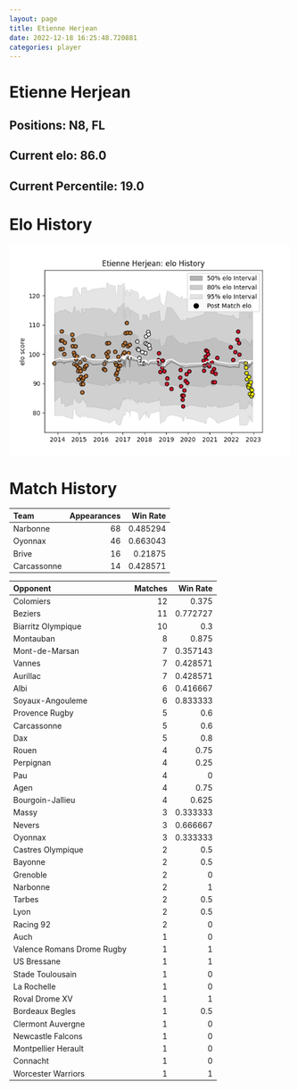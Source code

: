 ```yaml
---  
layout: page  
title: Etienne Herjean  
date: 2022-12-18 16:25:48.720881  
categories: player  
---
```

# Etienne Herjean

## Positions: N8, FL

## Current elo: 86.0

## Current Percentile: 19.0

# Elo History


![elo history](history_EtienneHerjean.png)
# Match History


| Team        |   Appearances |   Win Rate |
|:------------|--------------:|-----------:|
| Narbonne    |            68 |   0.485294 |
| Oyonnax     |            46 |   0.663043 |
| Brive       |            16 |   0.21875  |
| Carcassonne |            14 |   0.428571 |

| Opponent                   |   Matches |   Win Rate |
|:---------------------------|----------:|-----------:|
| Colomiers                  |        12 |   0.375    |
| Beziers                    |        11 |   0.772727 |
| Biarritz Olympique         |        10 |   0.3      |
| Montauban                  |         8 |   0.875    |
| Mont-de-Marsan             |         7 |   0.357143 |
| Vannes                     |         7 |   0.428571 |
| Aurillac                   |         7 |   0.428571 |
| Albi                       |         6 |   0.416667 |
| Soyaux-Angouleme           |         6 |   0.833333 |
| Provence Rugby             |         5 |   0.6      |
| Carcassonne                |         5 |   0.6      |
| Dax                        |         5 |   0.8      |
| Rouen                      |         4 |   0.75     |
| Perpignan                  |         4 |   0.25     |
| Pau                        |         4 |   0        |
| Agen                       |         4 |   0.75     |
| Bourgoin-Jallieu           |         4 |   0.625    |
| Massy                      |         3 |   0.333333 |
| Nevers                     |         3 |   0.666667 |
| Oyonnax                    |         3 |   0.333333 |
| Castres Olympique          |         2 |   0.5      |
| Bayonne                    |         2 |   0.5      |
| Grenoble                   |         2 |   0        |
| Narbonne                   |         2 |   1        |
| Tarbes                     |         2 |   0.5      |
| Lyon                       |         2 |   0.5      |
| Racing 92                  |         2 |   0        |
| Auch                       |         1 |   0        |
| Valence Romans Drome Rugby |         1 |   1        |
| US Bressane                |         1 |   1        |
| Stade Toulousain           |         1 |   0        |
| La Rochelle                |         1 |   0        |
| Roval Drome XV             |         1 |   1        |
| Bordeaux Begles            |         1 |   0.5      |
| Clermont Auvergne          |         1 |   0        |
| Newcastle Falcons          |         1 |   0        |
| Montpellier Herault        |         1 |   0        |
| Connacht                   |         1 |   0        |
| Worcester Warriors         |         1 |   1        |